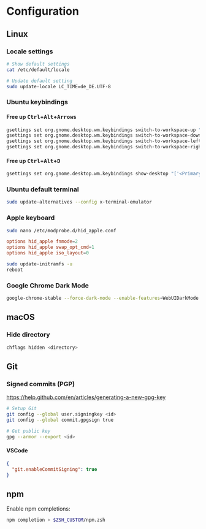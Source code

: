 # Configuration

## Linux

### Locale settings

```bash
# Show default settings
cat /etc/default/locale

# Update default setting
sudo update-locale LC_TIME=de_DE.UTF-8
```

### Ubuntu keybindings

#### Free up <kbd>Ctrl</kbd>+<kbd>Alt</kbd>+<kbd>Arrows</kbd>

```bash
gsettings set org.gnome.desktop.wm.keybindings switch-to-workspace-up "[]"
gsettings set org.gnome.desktop.wm.keybindings switch-to-workspace-down "[]"
gsettings set org.gnome.desktop.wm.keybindings switch-to-workspace-left "[]"
gsettings set org.gnome.desktop.wm.keybindings switch-to-workspace-right "[]"
```

#### Free up <kbd>Ctrl</kbd>+<kbd>Alt</kbd>+<kbd>D</kbd>

```bash
gsettings set org.gnome.desktop.wm.keybindings show-desktop "['<Primary><Super>d', '<Super>d']"
```

### Ubuntu default terminal

```bash
sudo update-alternatives --config x-terminal-emulator
```

### Apple keyboard

```bash
sudo nano /etc/modprobe.d/hid_apple.conf
```

```conf
options hid_apple fnmode=2
options hid_apple swap_opt_cmd=1
options hid_apple iso_layout=0
```

```bash
sudo update-initramfs -u
reboot
```

### Google Chrome Dark Mode

```bash
google-chrome-stable --force-dark-mode --enable-features=WebUIDarkMode
```

## macOS

### Hide directory

```bash
chflags hidden <directory>
```

## Git

### Signed commits (PGP)

https://help.github.com/en/articles/generating-a-new-gpg-key

```bash
# Setup Git
git config --global user.signingkey <id>
git config --global commit.gpgsign true

# Get public key
gpg --armor --export <id>
```

#### VSCode

```json
{
  "git.enableCommitSigning": true
}
```

## npm

Enable npm completions:

```bash
npm completion > $ZSH_CUSTOM/npm.zsh
```
